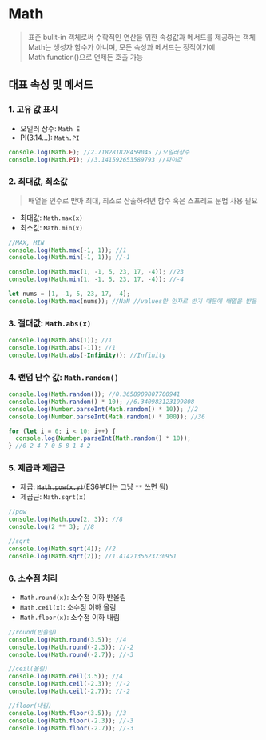 # Math

> 표준 bulit-in 객체로써 수학적인 연산을 위한 속성값과 메서드를 제공하는 객체  
> Math는 생성자 함수가 아니며, 모든 속성과 메서드는 정적이기에 Math.function()으로 언제든 호출 가능

## 대표 속성 및 메서드

### 1. 고유 값 표시

- 오일러 상수: `Math E`
- PI(3.14…): `Math.PI`

```javascript
console.log(Math.E); //2.718281828459045 //오일러상수
console.log(Math.PI); //3.141592653589793 //파이값
```

### 2. 최대값, 최소값

> 배열을 인수로 받아 최대, 최소로 산출하려면 함수 혹은 스프레드 문법 사용 필요

- 최대값: `Math.max(x)`
- 최소값: `Math.min(x)`

```javascript
//MAX, MIN
console.log(Math.max(-1, 1)); //1
console.log(Math.min(-1, 1)); //-1

console.log(Math.max(1, -1, 5, 23, 17, -4)); //23
console.log(Math.min(1, -1, 5, 23, 17, -4)); //-4

let nums = [1, -1, 5, 23, 17, -4];
console.log(Math.max(nums)); //NaN //values만 인자로 받기 때문에 배열을 받을 수 없음
```

### 3. 절대값: `Math.abs(x)`

```javascript
console.log(Math.abs(1)); //1
console.log(Math.abs(-1)); //1
console.log(Math.abs(-Infinity)); //Infinity
```

### 4. 랜덤 난수 값: `Math.random()`

```javascript
console.log(Math.random()); //0.3658909807700941
console.log(Math.random() * 10); //6.340983123199808
console.log(Number.parseInt(Math.random() * 10)); //2
console.log(Number.parseInt(Math.random() * 100)); //36

for (let i = 0; i < 10; i++) {
  console.log(Number.parseInt(Math.random() * 10));
} //0 2 4 7 0 5 8 1 4 2
```

### 5. 제곱과 제곱근

- 제곱: ~~`Math.pow(x,y)`~~(ES6부터는 그냥 `**` 쓰면 됨)
- 제곱근: `Math.sqrt(x)`

```javascript
//pow
console.log(Math.pow(2, 3)); //8
console.log(2 ** 3); //8

//sqrt
console.log(Math.sqrt(4)); //2
console.log(Math.sqrt(2)); //1.4142135623730951
```

### 6. 소수점 처리

- `Math.round(x)`: 소수점 이하 반올림
- `Math.ceil(x)`: 소수점 이하 올림
- `Math.floor(x)`: 소수점 이하 내림

```javascript
//round(반올림)
console.log(Math.round(3.5)); //4
console.log(Math.round(-2.3)); //-2
console.log(Math.round(-2.7)); //-3

//ceil(올림)
console.log(Math.ceil(3.5)); //4
console.log(Math.ceil(-2.3)); //-2
console.log(Math.ceil(-2.7)); //-2

//floor(내림)
console.log(Math.floor(3.5)); //3
console.log(Math.floor(-2.3)); //-3
console.log(Math.floor(-2.7)); //-3
```
